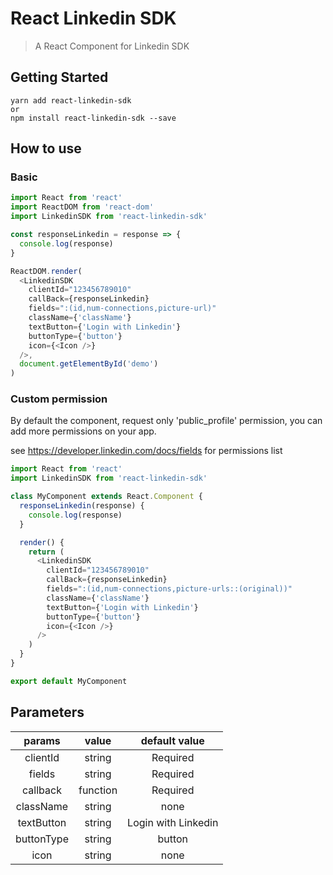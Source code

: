 # React Linkedin SDK

> A React Component for Linkedin SDK

## Getting Started

```shell
yarn add react-linkedin-sdk
or
npm install react-linkedin-sdk --save
```

## How to use

### Basic

```js
import React from 'react'
import ReactDOM from 'react-dom'
import LinkedinSDK from 'react-linkedin-sdk'

const responseLinkedin = response => {
  console.log(response)
}

ReactDOM.render(
  <LinkedinSDK
    clientId="123456789010"
    callBack={responseLinkedin}
    fields=":(id,num-connections,picture-url)"
    className={'className'}
    textButton={'Login with Linkedin'}
    buttonType={'button'}
    icon={<Icon />}
  />,
  document.getElementById('demo')
)
```

### Custom permission

By default the component, request only 'public_profile' permission, you can add more permissions on your app.

see https://developer.linkedin.com/docs/fields for permissions list

```js
import React from 'react'
import LinkedinSDK from 'react-linkedin-sdk'

class MyComponent extends React.Component {
  responseLinkedin(response) {
    console.log(response)
  }

  render() {
    return (
      <LinkedinSDK
        clientId="123456789010"
        callBack={responseLinkedin}
        fields=":(id,num-connections,picture-urls::(original))"
        className={'className'}
        textButton={'Login with Linkedin'}
        buttonType={'button'}
        icon={<Icon />}
      />
    )
  }
}

export default MyComponent
```

## Parameters

|   params   |  value   |    default value    |
| :--------: | :------: | :-----------------: |
|  clientId  |  string  |      Required       |
|   fields   |  string  |      Required       |
|  callback  | function |      Required       |
| className  |  string  |        none         |
| textButton |  string  | Login with Linkedin |
| buttonType |  string  |       button        |
|    icon    |  string  |        none         |
